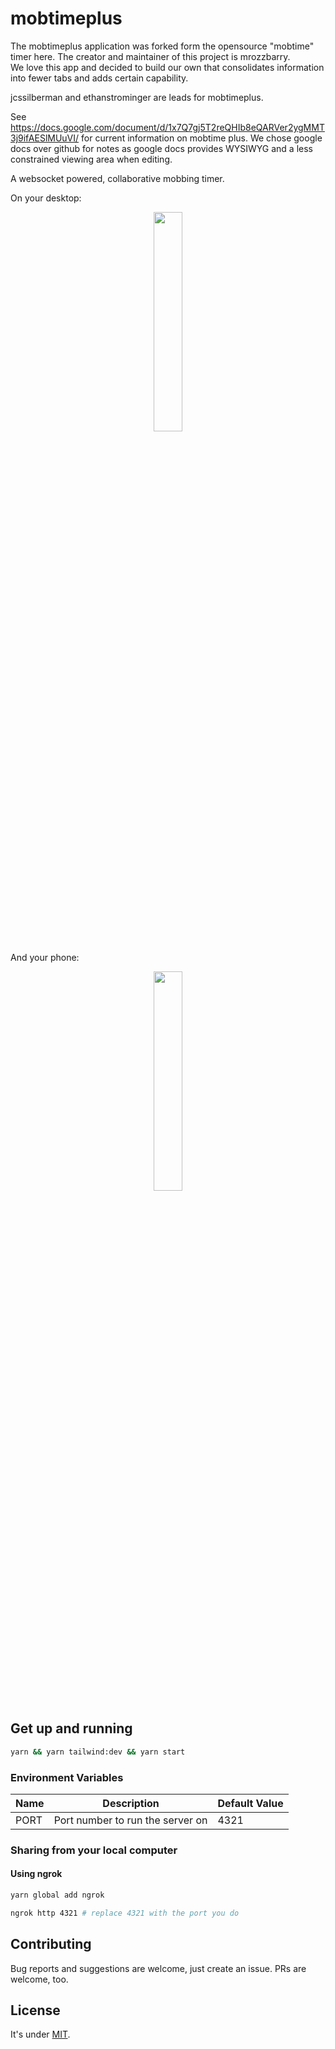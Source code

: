 # mobtimeplus

The mobtimeplus application was forked form the opensource "mobtime" timer here.  The creator and maintainer of this project is mrozzbarry.  
We love this app and decided to build our own that consolidates information into fewer tabs and adds certain capability.

jcssilberman and ethanstrominger are leads for mobtimeplus.

See https://docs.google.com/document/d/1x7Q7gj5T2reQHIb8eQARVer2ygMMT3j9ifAESlMUuVI/ for current information on mobtime plus.  We chose google docs over github for notes as google docs provides WYSIWYG and a less constrained viewing area when editing. 

A websocket powered, collaborative mobbing timer.

On your desktop:

<p align="center">
  <img src="./docs/screenshot.png" width="30%" height="auto" />
</p>

And your phone:

<p align="center">
  <img src="./docs/screenshot-mobile.png" width="30%" height="auto" />
</p>

## Get up and running

```bash
yarn && yarn tailwind:dev && yarn start
```

### Environment Variables

| Name            | Description                      | Default Value      |
| --------------- | -------------------------------- | ------------------ |
| PORT            | Port number to run the server on | 4321               |

### Sharing from your local computer

#### Using ngrok

```bash
yarn global add ngrok

ngrok http 4321 # replace 4321 with the port you do
```

## Contributing

Bug reports and suggestions are welcome, just create an issue. PRs are welcome, too.

## License

It's under [MIT](./LICENSE.md).
